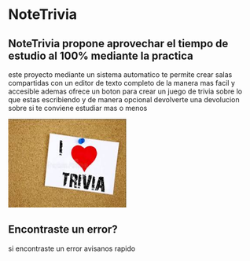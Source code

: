 # NoteTrivia

## NoteTrivia propone aprovechar el tiempo de estudio al 100% mediante la practica  

este proyecto mediante un sistema automatico te permite crear salas compartidas con un editor de texto completo de la manera mas facil y accesible ademas ofrece un boton para crear un juego de trivia sobre lo que estas escribiendo y de manera opcional devolverte una devolucion sobre si te conviene estudiar mas o menos

<!-- aca va a ir el logo -->
<img src="logo.jfif" alt="No tenemos logo" width="240" height="180"/>

## Encontraste un error?
si encontraste un error avisanos rapido


